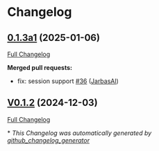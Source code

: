 # Changelog

## [0.1.3a1](https://github.com/OpenVoiceOS/ovos-PHAL-plugin-alsa/tree/0.1.3a1) (2025-01-06)

[Full Changelog](https://github.com/OpenVoiceOS/ovos-PHAL-plugin-alsa/compare/V0.1.2...0.1.3a1)

**Merged pull requests:**

- fix: session support [\#36](https://github.com/OpenVoiceOS/ovos-PHAL-plugin-alsa/pull/36) ([JarbasAl](https://github.com/JarbasAl))

## [V0.1.2](https://github.com/OpenVoiceOS/ovos-PHAL-plugin-alsa/tree/V0.1.2) (2024-12-03)

[Full Changelog](https://github.com/OpenVoiceOS/ovos-PHAL-plugin-alsa/compare/0.1.2...V0.1.2)



\* *This Changelog was automatically generated by [github_changelog_generator](https://github.com/github-changelog-generator/github-changelog-generator)*
